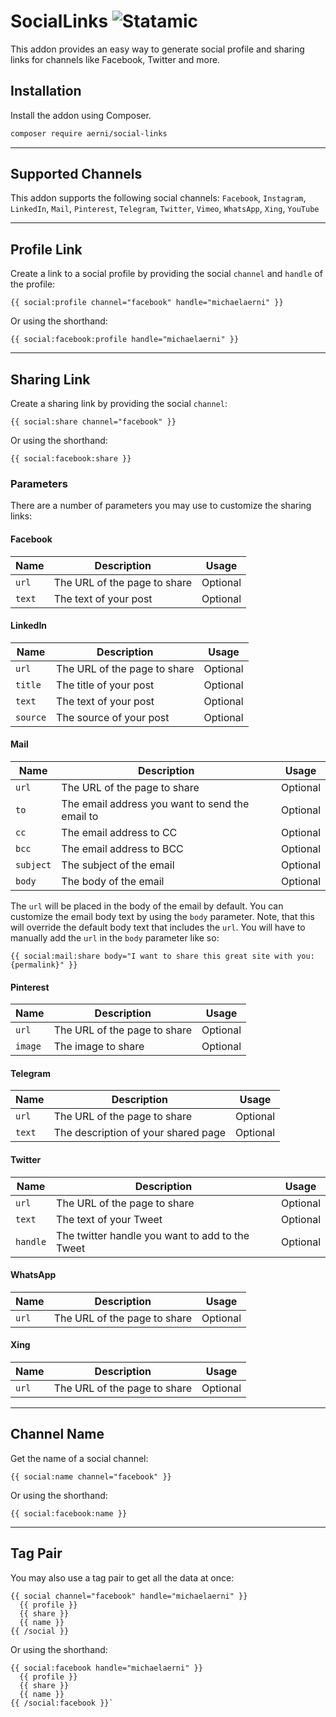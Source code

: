 # SocialLinks ![Statamic](https://flat.badgen.net/badge/Statamic/3.0+/FF269E)
This addon provides an easy way to generate social profile and sharing links for channels like Facebook, Twitter and more.

## Installation
Install the addon using Composer.

```bash
composer require aerni/social-links
```

***

## Supported Channels

This addon supports the following social channels:
`Facebook`, `Instagram`, `LinkedIn`, `Mail`, `Pinterest`, `Telegram`, `Twitter`, `Vimeo`, `WhatsApp`, `Xing`, `YouTube`

***

## Profile Link

Create a link to a social profile by providing the social `channel` and `handle` of the profile:

```antlers
{{ social:profile channel="facebook" handle="michaelaerni" }}
```

Or using the shorthand:

```antlers
{{ social:facebook:profile handle="michaelaerni" }}
```

***

## Sharing Link

Create a sharing link by providing the social `channel`:

```antlers
{{ social:share channel="facebook" }}
```

Or using the shorthand:

```antlers
{{ social:facebook:share }}
```

### Parameters

There are a number of parameters you may use to customize the sharing links:

#### Facebook

| Name | Description | Usage |
|------|-------------|-------|
| `url` | The URL of the page to share | Optional
| `text` | The text of your post | Optional

#### LinkedIn

| Name | Description | Usage |
|------|-------------|-------|
| `url` | The URL of the page to share | Optional
| `title` | The title of your post | Optional
| `text` | The text of your post | Optional
| `source` | The source of your post | Optional

#### Mail

| Name | Description | Usage |
|------|-------------|-------|
| `url` | The URL of the page to share | Optional
| `to` | The email address you want to send the email to | Optional
| `cc` | The email address to CC | Optional
| `bcc` | The email address to BCC | Optional
| `subject` | The subject of the email | Optional
| `body` | The body of the email | Optional

The `url` will be placed in the body of the email by default. You can customize the email body text by using the `body` parameter. Note, that this will override the default body text that includes the `url`. You will have to manually add the `url` in the `body` parameter like so:

```antlers
{{ social:mail:share body="I want to share this great site with you: {permalink}" }}
```

#### Pinterest

| Name | Description | Usage |
|------|-------------|-------|
| `url` | The URL of the page to share | Optional
| `image` | The image to share | Optional

#### Telegram

| Name | Description | Usage |
|------|-------------|-------|
| `url` | The URL of the page to share | Optional
| `text` | The description of your shared page | Optional

#### Twitter

| Name | Description | Usage |
|------|-------------|-------|
| `url` | The URL of the page to share | Optional
| `text` | The text of your Tweet | Optional
| `handle` | The twitter handle you want to add to the Tweet | Optional

#### WhatsApp

| Name | Description | Usage |
|------|-------------|-------|
| `url` | The URL of the page to share | Optional

#### Xing

| Name | Description | Usage |
|------|-------------|-------|
| `url` | The URL of the page to share | Optional


***

## Channel Name

Get the name of a social channel:

```antlers
{{ social:name channel="facebook" }}
```

Or using the shorthand:

```antlers
{{ social:facebook:name }}
```
***

## Tag Pair

You may also use a tag pair to get all the data at once:

```antlers
{{ social channel="facebook" handle="michaelaerni" }}
  {{ profile }}
  {{ share }}
  {{ name }}
{{ /social }}
```

Or using the shorthand:

```antlers
{{ social:facebook handle="michaelaerni" }}
  {{ profile }}
  {{ share }}
  {{ name }}
{{ /social:facebook }}`
```
